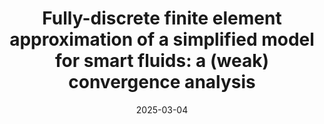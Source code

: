 ---
title: "Fully-discrete finite element approximation of a simplified model for smart fluids: a (weak) convergence analysis"
collection: talks
type: "Talk"
permalink: /talks/2025-02-talk-26
venue: "Numerics Seminar, University of Pisa"
date: 2025-03-04
location: "Pisa, Italy"
status: "upcoming"
---  